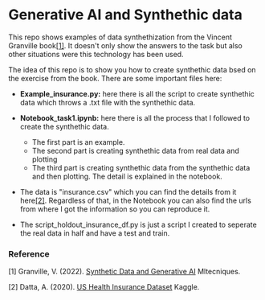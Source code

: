 # Generative AI and Synthethic data
This repo shows examples of data synthethization from the Vincent Granville book[[1]](#1). It doesn't only show the answers to the task but also other situations were this technology has been used. 

The idea of this repo is to show you how to create synthethic data bsed on the exercise from the book. There are some important files here:

- **Example_insurance.py:** here there is all the script to create synthethic data which throws a .txt file with the synthethic data. 
- **Notebook_task1.ipynb:** here there is all the process that I followed to create the synthethic data. 
  - The first part is an example.
  - The second part is creating synthethic data from real data and plotting
  - The third part is creating synthethic data from the synthethic data and then plotting. The detail is explained in the notebook.

- The data is "insurance.csv" which you can find the details from it here[[2]](#2). Regardless of that, in the Notebook you can also find the urls from where I got the information so you can reproduce it. 
- The script_holdout_insurance_df.py is just a script I created to seperate the real data in half and have a test and train. 

### Reference

<a id="1">[1]</a>
Granville, V. (2022).
[Synthetic Data and Generative AI](https://mltechniques.com/2022/11/28/new-book-synthetic-data/)
Mltecniques.

<a id="2">[2]</a>
Datta, A. (2020).
[US Health Insurance Dataset](https://www.kaggle.com/datasets/teertha/ushealthinsurancedataset)
Kaggle. 